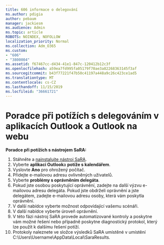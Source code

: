 ```yaml
---
title: 606 informace o delegování
ms.author: pdigia
author: pebaum
manager: jackiesm
ms.audience: Admin
ms.topic: article
ROBOTS: NOINDEX, NOFOLLOW
localization_priority: Normal
ms.collection: Adm_O365
ms.custom:
- "606"
- "3800004"
ms.assetid: f67467cc-d434-41e1-847c-120412b12c3f
ms.openlocfilehash: a59ea7fd995fa05179f70ae3a82268363145f3af
ms.sourcegitcommit: b43f77221f47b50c41197a448a9c26c423ce1ad5
ms.translationtype: MT
ms.contentlocale: cs-CZ
ms.lasthandoff: 11/15/2019
ms.locfileid: "36661721"
---
```

# <a name="troubleshooting-delegation-in-outlook-and-outlook-on-the-web"></a>Poradce při potížích s delegováním v aplikacích Outlook a Outlook na webu

**Poradce při potížích s nástrojem SaRA:**

1. Stáhněte a [nainstalujte nástroj SaRA](https://aka.ms/SaRA-SkypeForBusinessSignIn).
1. Vyberte **aplikaci Outlook**a **potíže s kalendářem**.
1. Vyslovte **Ano** pro ohrožený počítač.
1. Přidejte e-mailovou adresu ovlivněných uživatelů.
1. Vyberte **problémy s oprávněním delegáta**.
1. Pokud jste osobou poskytující oprávnění, zadejte na další výzvu e-mailovou adresu delegáta. Pokud jste obdrželi oprávnění a jste delegátem, zadejte e-mailovou adresu osoby, která vám poskytla oprávnění.
1. V další nabídce vyberte možnost odpovídající vašemu scénáři.
1. V další nabídce vyberte úroveň oprávnění.
1. V této fázi nástroj SaRA provede automatizované kontroly a poskytne vám možné řešení nebo případně poskytne diagnostický protokol, který lze použít k dalšímu řešení potíží.
1. Protokoly naleznete ve složce výsledků SaRA umístěné v umístění C:\Users\Username\AppData\Local\SaraResults.
